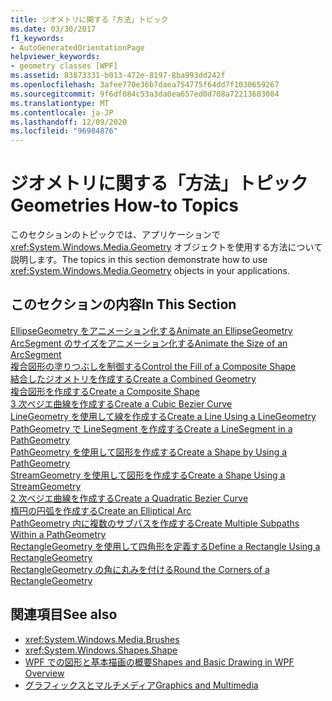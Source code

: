 ```yaml
---
title: ジオメトリに関する「方法」トピック
ms.date: 03/30/2017
f1_keywords:
- AutoGeneratedOrientationPage
helpviewer_keywords:
- geometry classes [WPF]
ms.assetid: 83873331-b013-472e-8197-8ba993dd242f
ms.openlocfilehash: 3afee770e36b7daea754775f64dd7f1030659267
ms.sourcegitcommit: 9f6df084c53a3da0ea657ed0d708a72213683084
ms.translationtype: MT
ms.contentlocale: ja-JP
ms.lasthandoff: 12/09/2020
ms.locfileid: "96984876"
---
```

# <a name="geometries-how-to-topics"></a><span data-ttu-id="0f5a8-102">ジオメトリに関する「方法」トピック</span><span class="sxs-lookup"><span data-stu-id="0f5a8-102">Geometries How-to Topics</span></span>
<span data-ttu-id="0f5a8-103">このセクションのトピックでは、アプリケーションで <xref:System.Windows.Media.Geometry> オブジェクトを使用する方法について説明します。</span><span class="sxs-lookup"><span data-stu-id="0f5a8-103">The topics in this section demonstrate how to use <xref:System.Windows.Media.Geometry> objects in your applications.</span></span>  
  
## <a name="in-this-section"></a><span data-ttu-id="0f5a8-104">このセクションの内容</span><span class="sxs-lookup"><span data-stu-id="0f5a8-104">In This Section</span></span>  
 [<span data-ttu-id="0f5a8-105">EllipseGeometry をアニメーション化する</span><span class="sxs-lookup"><span data-stu-id="0f5a8-105">Animate an EllipseGeometry</span></span>](how-to-animate-an-ellipsegeometry.md)  
 [<span data-ttu-id="0f5a8-106">ArcSegment のサイズをアニメーション化する</span><span class="sxs-lookup"><span data-stu-id="0f5a8-106">Animate the Size of an ArcSegment</span></span>](how-to-animate-the-size-of-an-arcsegment.md)  
 [<span data-ttu-id="0f5a8-107">複合図形の塗りつぶしを制御する</span><span class="sxs-lookup"><span data-stu-id="0f5a8-107">Control the Fill of a Composite Shape</span></span>](how-to-control-the-fill-of-a-composite-shape.md)  
 [<span data-ttu-id="0f5a8-108">結合したジオメトリを作成する</span><span class="sxs-lookup"><span data-stu-id="0f5a8-108">Create a Combined Geometry</span></span>](how-to-create-a-combined-geometry.md)  
 [<span data-ttu-id="0f5a8-109">複合図形を作成する</span><span class="sxs-lookup"><span data-stu-id="0f5a8-109">Create a Composite Shape</span></span>](how-to-create-a-composite-shape.md)  
 [<span data-ttu-id="0f5a8-110">3 次ベジエ曲線を作成する</span><span class="sxs-lookup"><span data-stu-id="0f5a8-110">Create a Cubic Bezier Curve</span></span>](how-to-create-a-cubic-bezier-curve.md)  
 [<span data-ttu-id="0f5a8-111">LineGeometry を使用して線を作成する</span><span class="sxs-lookup"><span data-stu-id="0f5a8-111">Create a Line Using a LineGeometry</span></span>](how-to-create-a-line-using-a-linegeometry.md)  
 [<span data-ttu-id="0f5a8-112">PathGeometry で LineSegment を作成する</span><span class="sxs-lookup"><span data-stu-id="0f5a8-112">Create a LineSegment in a PathGeometry</span></span>](how-to-create-a-linesegment-in-a-pathgeometry.md)  
 [<span data-ttu-id="0f5a8-113">PathGeometry を使用して図形を作成する</span><span class="sxs-lookup"><span data-stu-id="0f5a8-113">Create a Shape by Using a PathGeometry</span></span>](how-to-create-a-shape-by-using-a-pathgeometry.md)  
 [<span data-ttu-id="0f5a8-114">StreamGeometry を使用して図形を作成する</span><span class="sxs-lookup"><span data-stu-id="0f5a8-114">Create a Shape Using a StreamGeometry</span></span>](how-to-create-a-shape-using-a-streamgeometry.md)  
 [<span data-ttu-id="0f5a8-115">2 次ベジエ曲線を作成する</span><span class="sxs-lookup"><span data-stu-id="0f5a8-115">Create a Quadratic Bezier Curve</span></span>](how-to-create-a-quadratic-bezier-curve.md)  
 [<span data-ttu-id="0f5a8-116">楕円の円弧を作成する</span><span class="sxs-lookup"><span data-stu-id="0f5a8-116">Create an Elliptical Arc</span></span>](how-to-create-an-elliptical-arc.md)  
 [<span data-ttu-id="0f5a8-117">PathGeometry 内に複数のサブパスを作成する</span><span class="sxs-lookup"><span data-stu-id="0f5a8-117">Create Multiple Subpaths Within a PathGeometry</span></span>](how-to-create-multiple-subpaths-within-a-pathgeometry.md)  
 [<span data-ttu-id="0f5a8-118">RectangleGeometry を使用して四角形を定義する</span><span class="sxs-lookup"><span data-stu-id="0f5a8-118">Define a Rectangle Using a RectangleGeometry</span></span>](how-to-define-a-rectangle-using-a-rectanglegeometry.md)  
 [<span data-ttu-id="0f5a8-119">RectangleGeometry の角に丸みを付ける</span><span class="sxs-lookup"><span data-stu-id="0f5a8-119">Round the Corners of a RectangleGeometry</span></span>](how-to-round-the-corners-of-a-rectanglegeometry.md)  
  
## <a name="see-also"></a><span data-ttu-id="0f5a8-120">関連項目</span><span class="sxs-lookup"><span data-stu-id="0f5a8-120">See also</span></span>

- <xref:System.Windows.Media.Brushes>
- <xref:System.Windows.Shapes.Shape>
- [<span data-ttu-id="0f5a8-121">WPF での図形と基本描画の概要</span><span class="sxs-lookup"><span data-stu-id="0f5a8-121">Shapes and Basic Drawing in WPF Overview</span></span>](shapes-and-basic-drawing-in-wpf-overview.md)
- [<span data-ttu-id="0f5a8-122">グラフィックスとマルチメディア</span><span class="sxs-lookup"><span data-stu-id="0f5a8-122">Graphics and Multimedia</span></span>](index.md)
